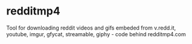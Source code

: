 # redditmp4
Tool for downloading reddit videos and gifs embeded from v.redd.it, youtube, imgur, gfycat, streamable, giphy - code behind redditmp4.com
